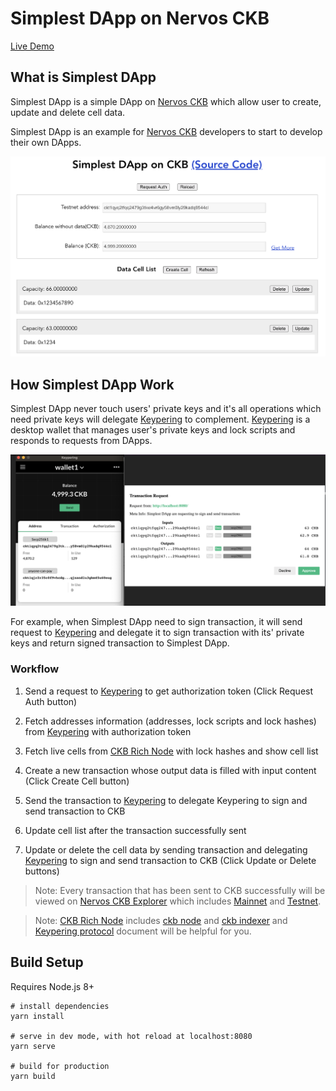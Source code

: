# Simplest DApp on Nervos CKB

[Live Demo](https://prototype.ckbapp.dev/simplest-dapp/)

## What is Simplest DApp

Simplest DApp is a simple DApp on [Nervos CKB](https://www.nervos.org/) which allow user to create, update and delete cell data.

Simplest DApp is an example for [Nervos CKB](https://www.nervos.org/) developers to start to develop their own DApps.  

![Simplest DApp](./simplestdapp.png)

## How Simplest DApp Work

Simplest DApp never touch users' private keys and it's all operations which need private keys will delegate [Keypering](https://github.com/nervosnetwork/keypering) to complement. [Keypering](https://github.com/nervosnetwork/keypering) is a desktop wallet that manages user's private keys and lock scripts and responds to requests from DApps.

![Keypering Wallet](./keypering.png)

For example, when Simplest DApp need to sign transaction, it will send request to [Keypering](https://github.com/nervosnetwork/keypering) and delegate it to sign transaction with its' private keys and return signed transaction to Simplest DApp. 

### Workflow

1. Send a request to [Keypering](https://github.com/nervosnetwork/keypering) to get authorization token (Click Request Auth button)

2. Fetch addresses information (addresses, lock scripts and lock hashes) from [Keypering](https://github.com/nervosnetwork/keypering) with authorization token

3. Fetch live cells from [CKB Rich Node](https://github.com/ququzone/ckb-rich-node) with lock hashes and show cell list

4. Create a new transaction whose output data is filled with input content (Click Create Cell button)

5. Send the transaction to [Keypering](https://github.com/nervosnetwork/keypering) to delegate Keypering to sign and send transaction to CKB

6. Update cell list after the transaction successfully sent 

7. Update or delete the cell data by sending transaction and delegating [Keypering](https://github.com/nervosnetwork/keypering) to sign and send transaction to CKB (Click Update or Delete buttons)

> Note: Every transaction that has been sent to CKB successfully will be viewed on [Nervos CKB Explorer](https://explorer.nervos.org/) which includes [Mainnet](https://explorer.nervos.org/) and [Testnet](https://explorer.nervos.org/aggron/).

> Note: [CKB Rich Node](https://github.com/ququzone/ckb-rich-node) includes [ckb node](https://github.com/nervosnetwork/ckb) and [ckb indexer](https://github.com/nervosnetwork/ckb-indexer) and [Keypering protocol](https://nervosnetwork.github.io/keypering/#/protocol) document will be helpful for you.

## Build Setup

Requires Node.js 8+

```shell
# install dependencies
yarn install

# serve in dev mode, with hot reload at localhost:8080
yarn serve

# build for production
yarn build
```
